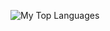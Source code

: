 ![My Top Languages](https://github-readme-stats-three-beta-50.vercel.app/api/top-langs/?username=itzmezenith&theme=prussian&show_icons=true&hide_border=true&layout=donut)
